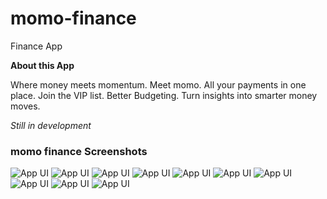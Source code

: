 # momo-finance
Finance App

**About this App**

Where money meets momentum. Meet momo. All your payments in one place. Join the VIP list. Better Budgeting. Turn insights into smarter money moves.

*Still in development*

### momo finance Screenshots

![App UI](/image1.jpg)
![App UI](/image2.jpg)
![App UI](/image3.jpg)
![App UI](/image4.jpg)
![App UI](/image5.jpg)
![App UI](/image6.jpg)
![App UI](/image7.jpg)
![App UI](/image8.jpg)
![App UI](/image9.jpg)
![App UI](/image10.jpg)
